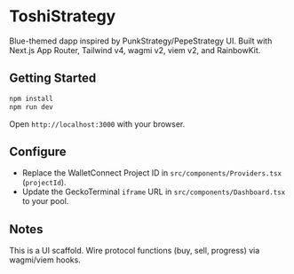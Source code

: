 # ToshiStrategy

Blue-themed dapp inspired by PunkStrategy/PepeStrategy UI. Built with Next.js App Router, Tailwind v4, wagmi v2, viem v2, and RainbowKit.

## Getting Started

```bash
npm install
npm run dev
```

Open `http://localhost:3000` with your browser.

## Configure

- Replace the WalletConnect Project ID in `src/components/Providers.tsx` (`projectId`).
- Update the GeckoTerminal `iframe` URL in `src/components/Dashboard.tsx` to your pool.

## Notes

This is a UI scaffold. Wire protocol functions (buy, sell, progress) via wagmi/viem hooks.
